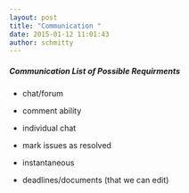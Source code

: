 ```yaml
---
layout: post
title: "Communication "
date: 2015-01-12 11:01:43
author: schmitty
---
```


#####  **Communication List of Possible Requirments**


+ chat/forum

+ comment ability

+ individual chat

+ mark issues as resolved

+ instantaneous

+ deadlines/documents (that we can edit)
